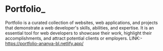 # Portfolio_
Portfolio is a curated collection of websites, web applications, and projects that demonstrate a web developer's skills, abilities, and expertise. It is an essential tool for web developers to showcase their work, highlight their accomplishments, and attract potential clients or employers.
LINK:-https://portfolio-ananya-bl.netlify.app/
